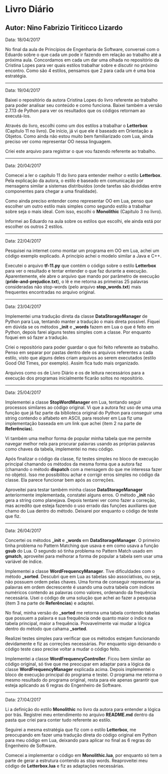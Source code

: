 # Livro Diário
## Autor: Nino Fabrizio Tiriticco Lizardo



Data: 18/04/2017

No final da aula de Princípios de Engenharia de Software, conversei com o Eduardo sobre o que cada um pode ir fazendo em relação ao trabalho até a próxima aula. Concordamos em cada um dar uma olhada no repositório da Cristina Lopes para ver quais estilos trabalhar sobre e discutir no próximo encontro. Como são 4 estilos, pensamos que 2 para cada um é uma boa estratégia.

-----------------------------------------

Data: 19/04/2017

Baixei o repositório da autora Cristina Lopes do livro referente ao trabalho para poder analisar seu conteúdo e como funciona. Baixei também a versão 2.7.13 de Python para ver os resultados que os códigos retornam ao executá-los.

Através do livro, escolhi como um dos estilos a trabalhar o **Letterbox** (Capítulo 11 no livro). De início, já vi que ele é baseado em Orientação a Objetos. Como ainda não estou muito bem familiarizado com Lua, ainda preciso ver como representar OO nessa linguagem.

Criei este arquivo para registrar o que vou fazendo referente ao trabalho.

-----------------------------------------

Data: 20/04/2017

Comecei a ler o capítulo 11 do livro para entender melhor o estilo **Letterbox**. Pela explicação da autora, o estilo é baseado em comunicação por mensagens similar a sistemas distribuídos (onde tarefas são divididas entre componentes para chegar a uma finalidade).

Como ainda preciso entender como representar OO em Lua, penso que escolher um outro estilo mais simples como segundo estilo a trabalhar sobre seja o mais ideal. Com isso, escolhi o **Monolithic** (Capítulo 3 no livro).

Informei ao Eduardo na aula sobre os estilos que escolhi, ele ainda está por escolher os outros 2 estilos.

-----------------------------------------

Data: 22/04/2017

Pesquisei na internet como montar um programa em OO em Lua, achei um código exemplo explicado. A princípio achei o modelo similar a Java e C++.

Executei o arquivo **tf-11.py** que contém o código sobre o estilo **Letterbox** para ver o resultado e tentar entender o que faz durante a execução. Aparentemente, ele abre o arquivo que mando por parâmetro de execução (**pride-and-prejudice.txt**), o lê e me retorna as primeiras 25 palavras consideradas não stop-words (pelo arquivo **stop_words.txt**) mais frequentes encontradas no arquivo original.

-----------------------------------------

Data: 23/04/2017

Implementei uma tradução direta da classe **DataStorageManager** de Python para Lua, tentando manter a tradução o mais direta possível. Fiquei em dúvida se os métodos **_init** e **_words** fazem em Lua o que é feito em Python, depois farei alguns testes simples com a classe. Por enquanto foquei em só fazer a tradução.

Criei o repositório para poder guardar o que foi feito referente ao trabalho. Penso em separar por pastas dentro dele os arquivos referentes a cada estilo, visto que alguns deles criam arquivos ao serem executados (estilo Good Old Times, por exemplo). Assim fica tudo mais organizado.

Arquivos como os de Livro Diário e os de leitura necessários para a execução dos programas inicialmente ficarão soltos no repositório.

-----------------------------------------

Data: 25/04/2017

Implementei a classe **StopWordManager** em Lua, tentando seguir processos similares ao código original. Vi que a autora fez uso de uma uma função que já faz parte da biblioteca original do Python para conseguir uma string contendo o alfabeto em ASCII, para resolver em Lua fiz uma implementação baseada em um link que achei (item 2 na parte de **Referências**).

Vi também uma melhor forma de popular minha tabela que me permite navegar melhor nela para procurar palavras usando as próprias palavras como chaves da tabela, implementei no meu código.

Após finalizar o código da classe, fiz testes simples no bloco de execução principal chamando os métodos da mesma forma que a autora faz (chamando o método **dispatch** com a mensagem do que me interessa fazer no objeto). Isso me possibilitou achar e corrigir erros simples no código da classe. Ela parece funcionar bem após as correções.

Aproveitei para testar também minha classe **DataStorageManager** anteriormente implementada, constatei alguns erros. O método **_init** não gera a string como planejava. Depois tentarei ver como fazer a correção, mas acredito que esteja fazendo o uso errado das funções auxiliares que chamo do Lua dentro do método. Deixarei por enquanto o código de teste que fiz.

-----------------------------------------

Data: 26/04/2017

Concertei os métodos **_init** e **_words** em **DataStorageManager**. O primeiro tinha problema no Pattern Matching que usava e em como usava a função **gsub** do Lua. O segundo só tinha problema no Pattern Match usado em **gmatch**, aproveitei para melhorar a forma de popular a tabela sem usar uma variável de índice.

Implementei a classe **WordFrequencyManager**. Tive dificuldades com o método **_sorted**. Descubri que em Lua as tabelas são associativas, ou seja, não possuem ordem pelas chaves. Uma forma de conseguir representar as palavras em ordem decrescente é usando uma outra tabela com índices numéricos contendo as palavras como valores, ordenando da frequência necessária. Usei o código de uma solução que achei ao fazer a pesquisa (item 3 na parte de **Referências**) e adaptei.

No final, minha versão do **_sorted** me retorna uma tabela contendo tabelas que possuem a palavra e sua frequência onde quanto maior o índice na tabela principal, maior a frequência. Provavelmente vai mudar a lógica dentro do método que cahama **_sorted**.

Realizei testes simples para verificar que os métodos estejam funcionando devidamente e fiz as correções necessárias. Por enquanto sigo deixando o código teste caso precise voltar a mudar o código feito.

Implementei a classe **WordFrequencyController**. Ficou bem similar ao código original, só tive que me preocupar em adaptar para a lógica da classe **WordFrequencyManager** explicada acima. Depois implementei o bloco de execução principal do programa e testei. O programa me retorna o mesmo resultado do programa original, resta para ele apenas garantir que esteja aplicando as 6 regras do Engenheiro de Software.

-----------------------------------------

Data: 27/04/2017

Li a definição do estilo **Monolithic** no livro da autora para entender a lógica por trás. Registrei meu entendimento no arquivo **README.md** dentro da pasta que criei para conter tudo referente ao estilo.

Seguirei a mesma estratégia que fiz com o estilo **Letterbox**, me preocupando em fazer uma tradução direta do código original em Python para meu código em Lua, deixando para aplicar no final as 6 regras do Engenheiro de Software.

Comecei a implementar o código em **Monolithic.lua**, por enquanto só tem a parte de gerar a estrutura contendo as stop words. Reaproveitei meu código de **Letterbox.lua** e fiz as adaptações necessárias.